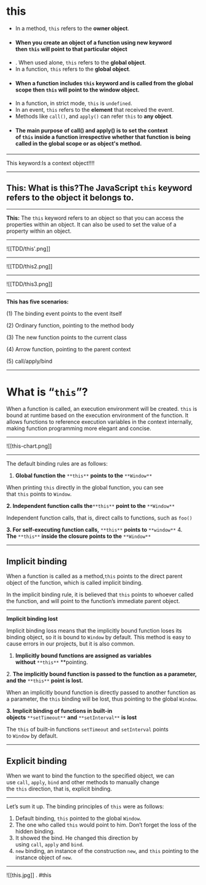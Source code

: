 # this

-   In a method, `this` refers to the **owner object**.
- #### When you create an object of a function using new keyword then `this` will point to that particular object
- .  When used alone, `this` refers to the **global object**.
-   In a function, `this` refers to the **global object**.
- #### When a function includes `this` keyword and is called from the global scope then `this` will point to the window object.
- In a function, in strict mode, `this` is `undefined`.
-   In an event, `this` refers to the **element** that received the event.
-   Methods like `call()`, and `apply()` can refer `this` to **any object**.
- #### The main purpose of call() and apply() is to set the context of `this` inside a function irrespective whether that function is being called in the global scope or as object's method.
***
This keyword:Is a context object!!!!
****
## This: What is **this**?The JavaScript `this` keyword refers to the object it belongs to.
***

**This:** The `this` keyword refers to an object so that you can access the properties within an object. It can also be used to set the value of a property within an object.
***
![[TDD/this'.png]]
***
![[TDD/this2.png]]
***
![[TDD/this3.png]]
***
**This has five scenarios:**

(1) The binding event points to the event itself

(2) Ordinary function, pointing to the method body

(3) The new function points to the current class

(4) Arrow function, pointing to the parent context

(5) call/apply/bind
***
# What is “`this`”?

When a function is called, an execution environment will be created. `this` is bound at runtime based on the execution environment of the function. It allows functions to reference execution variables in the context internally, making function programming more elegant and concise.
***
![[this-chart.png]]
***
The default binding rules are as follows:

1.  **Global function the** `**this**` **points to the** `**Window**`

When printing `this` directly in the global function, you can see that `this` points to `Window`.

**2. Independent function calls the**`**this**` **point to the** `**Window**`

Independent function calls, that is, direct calls to functions, such as `foo()`

**3. For self-executing function calls,** `**this**` **points to** `**window**`
4. **The** `**this**` **inside the closure points to the** `**Window**`
***
## Implicit binding

When a function is called as a method,`this` points to the direct parent object of the function, which is called implicit binding.

In the implicit binding rule, it is believed that `this` points to whoever called the function, and will point to the function’s immediate parent object.
***
**Implicit binding lost**

Implicit binding loss means that the implicitly bound function loses its binding object, so it is bound to `Window` by default. This method is easy to cause errors in our projects, but it is also common.


1.  **Implicitly bound functions are assigned as variables without** `**this**` **pointing.


2. **The implicitly bound function is passed to the function as a parameter, and the** `**this**` **point is lost.**

When an implicitly bound function is directly passed to another function as a parameter, the `this` binding will be lost, thus pointing to the global `Window`.

**3. Implicit binding of functions in built-in objects** `**setTimeout**` **and** `**setInterval**` **is lost**

The `this` of built-in functions `setTimeout` and `setInterval` points to `Window` by default.

***
## Explicit binding

When we want to bind the function to the specified object, we can use `call`, `apply`, `bind` and other methods to manually change the `this` direction, that is, explicit binding.
***
Let’s sum it up. The binding principles of `this` were as follows:

1.  Default binding, `this` pointed to the global `Window`.
2.  The one who called `this` would point to him. Don’t forget the loss of the hidden binding.
3.  It showed the bind. He changed this direction by using `call`, `apply` and `bind`.
4.  `new` binding, an instance of the construction `new`, and `this` pointing to the instance object of `new`.
***
![[this.jpg]]
. #this
